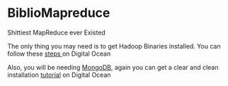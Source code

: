 # BiblioMapreduce
Shittiest MapReduce ever Existed

The only thing you may need is to get Hadoop Binaries installed.
You can follow these [steps ](https://www.digitalocean.com/community/tutorials/how-to-install-hadoop-in-stand-alone-mode-on-ubuntu-18-04) on Digital Ocean

Also, you will be needing [MongoDB](https://www.mongo.db), again you can get a clear and clean installation [tutorial](https://www.digitalocean.com/community/tutorials/how-to-install-mongodb-on-ubuntu-18-04) on Digital Ocean
